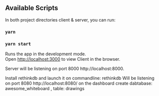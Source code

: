 ## Available Scripts

In both project directories client & server, you can run:
### `yarn`
### `yarn start`

Runs the app in the development mode.<br>
Open [http://localhost:3000](http://localhost:3000) to view Client in the browser.

Server will be listening on port 8000 http://localhost:8000.

Install rethinkdb and launch it on commandline: rethinkdb
Will be listening on port 8080 http://localhost:8080/
on the dashboard create dabtabase: awesome_whiteboard , table: drawings